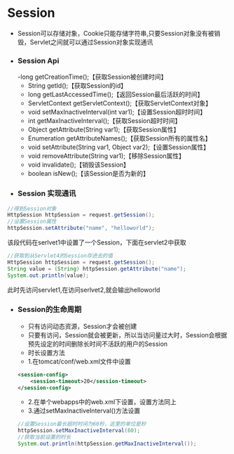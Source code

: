 # Session
  - Session可以存储对象，Cookie只能存储字符串,只要Session对象没有被销毁，Servlet之间就可以通过Session对象实现通讯
  - ### Session Api
    -long getCreationTime();【获取Session被创建时间】
    - String getId();【获取Session的id】
    - long getLastAccessedTime();【返回Session最后活跃的时间】
    - ServletContext getServletContext();【获取ServletContext对象】
    - void setMaxInactiveInterval(int var1);【设置Session超时时间】
    - int getMaxInactiveInterval();【获取Session超时时间】
    - Object getAttribute(String var1);【获取Session属性】
    - Enumeration<String> getAttributeNames();【获取Session所有的属性名】
    - void setAttribute(String var1, Object var2);【设置Session属性】
    - void removeAttribute(String var1);【移除Session属性】
    - void invalidate();【销毁该Session】
    - boolean isNew();【该Session是否为新的】
  - ### Session 实现通讯
  ```java
  //得到Session对象
  HttpSession httpSession = request.getSession();        
  //设置Session属性
  httpSession.setAttribute("name", "helloworld");
  ```
  该段代码在serlvet1中设置了一个Session，下面在servlet2中获取
  ```java
  //获取到从Servlet4的Session存进去的值
  HttpSession httpSession = request.getSession();
  String value = (String) httpSession.getAttribute("name");
  System.out.println(value);
  ```
  此时先访问servlet1,在访问serlvet2,就会输出helloworld
  
  - ### Session的生命周期
    - 只有访问动态资源，Session才会被创建
    - 只要有访问，Session就会被更新，所以当访问量过大时，Session会根据预先设定的时间删除长时间不活跃的用户的Session
    - 时长设置方法
    - 1.在tomcat/conf/web.xml文件中设置
    ```xml
    <session-config>
        <session-timeout>20</session-timeout>
    </session-config>    
    ```
    - 2.在单个webapps中的web.xml下设置，设置方法同上
    - 3.通过setMaxInactiveInterval()方法设置
    ```java
    //设置Session最长超时时间为60秒，这里的单位是秒
    httpSession.setMaxInactiveInterval(60);
    //获取当前设置的时长
    System.out.println(httpSession.getMaxInactiveInterval());
    ```
  
 
